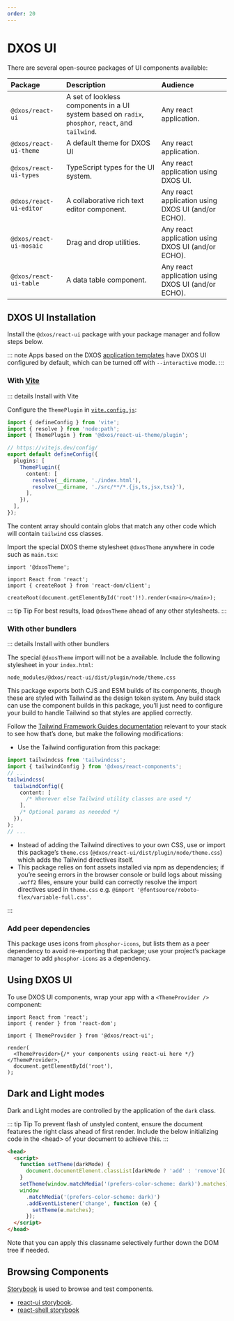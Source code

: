 ```yaml
---
order: 20
---
```


# DXOS UI

There are several open-source packages of UI components available:

| Package                 | Description                                                                                        | Audience                                           |
| :---------------------- | :------------------------------------------------------------------------------------------------- | :------------------------------------------------- |
| `@dxos/react-ui`        | A set of lookless components in a UI system based on `radix`, `phosphor`, `react`, and `tailwind`. | Any react application.                             |
| `@dxos/react-ui-theme`  | A default theme for DXOS UI                                                                        | Any react application.                             |
| `@dxos/react-ui-types`  | TypeScript types for the UI system.                                                                | Any react application using DXOS UI.               |
| `@dxos/react-ui-editor` | A collaborative rich text editor component.                                                        | Any react application using DXOS UI (and/or ECHO). |
| `@dxos/react-ui-mosaic` | Drag and drop utilities.                                                                           | Any react application using DXOS UI (and/or ECHO). |
| `@dxos/react-ui-table`  | A data table component.                                                                            | Any react application using DXOS UI (and/or ECHO). |

## DXOS UI Installation

Install the `@dxos/react-ui` package with your package manager and follow steps below.

::: note
Apps based on the DXOS [application templates](../cli/app-templates) have DXOS UI configured by default, which can be turned off with `--interactive` mode.
:::

### With [Vite](https://vitejs.dev)

::: details Install with Vite

Configure the `ThemePlugin` in [`vite.config.js`](https://vitejs.dev/config/):

```ts file=./snippets/vite-config.ts#L5-
import { defineConfig } from 'vite';
import { resolve } from 'node:path';
import { ThemePlugin } from '@dxos/react-ui-theme/plugin';

// https://vitejs.dev/config/
export default defineConfig({
  plugins: [
    ThemePlugin({
      content: [
        resolve(__dirname, './index.html'),
        resolve(__dirname, './src/**/*.{js,ts,jsx,tsx}'),
      ],
    }),
  ],
});
```

The content array should contain globs that match any other code which will contain `tailwind` css classes.

Import the special DXOS theme stylesheet `@dxosTheme` anywhere in code such as `main.tsx`:

```tsx{1} file=./snippets/vite-main.tsx#L5-
import '@dxosTheme';

import React from 'react';
import { createRoot } from 'react-dom/client';

createRoot(document.getElementById('root')!).render(<main></main>);
```

::: tip Tip
For best results, load `@dxosTheme` ahead of any other stylesheets.
:::

### With other bundlers

::: details Install with other bundlers

The special `@dxosTheme` import will not be a available. Include the following stylesheet in your `index.html`:

```
node_modules/@dxos/react-ui/dist/plugin/node/theme.css
```

This package exports both CJS and ESM builds of its components, though these are styled with Tailwind as the design token system. Any build stack can use the component builds in this package, you’ll just need to configure your build to handle Tailwind so that styles are applied correctly.

Follow the [Tailwind Framework Guides documentation](https://tailwindcss.com/docs/installation/framework-guides) relevant to your stack to see how that’s done, but make the following modifications:

* Use the Tailwind configuration from this package:

```ts
import tailwindcss from 'tailwindcss';
import { tailwindConfig } from '@dxos/react-components';
// ...
tailwindcss(
  tailwindConfig({
    content: [
      /* Wherever else Tailwind utility classes are used */
    ],
    /* Optional params as neeeded */
  }),
);
// ...
```

* Instead of adding the Tailwind directives to your own CSS, use or import this package’s `theme.css` (`@dxos/react-ui/dist/plugin/node/theme.css`) which adds the Tailwind directives itself.
* This package relies on font assets installed via npm as dependencies; if you’re seeing errors in the browser console or build logs about missing `.woff2` files, ensure your build can correctly resolve the import directives used in `theme.css` e.g. `@import '@fontsource/roboto-flex/variable-full.css'`.

:::

### Add peer dependencies

This package uses icons from `phosphor-icons`, but lists them as a peer dependency to avoid re-exporting that package; use your project’s package manager to add `phosphor-icons` as a dependency.

## Using DXOS UI

To use DXOS UI components, wrap your app with a `<ThemeProvider />` component:

```tsx file=./snippets/theme-provider.tsx#L5-
import React from 'react';
import { render } from 'react-dom';

import { ThemeProvider } from '@dxos/react-ui';

render(
  <ThemeProvider>{/* your components using react-ui here */}</ThemeProvider>,
  document.getElementById('root'),
);
```

## Dark and Light modes

Dark and Light modes are controlled by the application of the `dark` class.

::: tip Tip
To prevent flash of unstyled content, ensure the document features the right class ahead of first render. Include the below initializing code in the \<head> of your document to achieve this.
:::

```html file=./snippets/dark-mode.html
<head>
  <script>
    function setTheme(darkMode) {
      document.documentElement.classList[darkMode ? 'add' : 'remove']('dark');
    }
    setTheme(window.matchMedia('(prefers-color-scheme: dark)').matches);
    window
      .matchMedia('(prefers-color-scheme: dark)')
      .addEventListener('change', function (e) {
        setTheme(e.matches);
      });
  </script>
</head>
```

Note that you can apply this classname selectively further down the DOM tree if needed.

## Browsing Components

[Storybook](https://storybook.js.org/) is used to browse and test components.

* [react-ui storybook](https://609d2a9c8202250039083fbb-owiqnnxehq.chromatic.com/).
* [react-shell storybook](https://64c18b27fca920629f846e5b-qdjdssmfjl.chromatic.com/)
